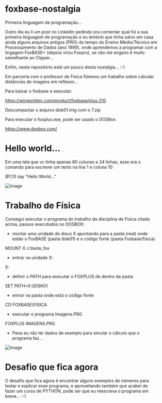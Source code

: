 # foxbase-nostalgia
Primeira linguagem de programação...

Outro dia eu li um post no Linkedin pedindo pra comentar qual foi a sua primeira linguagem de programação e eu lembrei que tinha salvo em casa ainda alguns arquivos antigos (PRG) do tempo do Ensino Médio/Técnico em Processamento de Dados (ano 1999), onde aprendemos a programar com a lingagem FoxBASE+ (depois virou Foxpro), se não me engano é muito semelhante ao Clipper...

Enfim, neste repositório está um pouco desta nostalgia... :-)

Em parceria com o professor de Física fizemos um trabalho sobre calcular distâncias de imagens em reflexos...

Para baixar o foxbase e executar:

https://winworldpc.com/product/foxbase/plus-210

Descompactar o arquivo disk01.img com o 7.zip

Para executar o foxplus.exe, pode ser usado o DOSBox

https://www.dosbox.com/



# Hello world...

Em uma tela que vc tinha apenas 80 colunas e 24 linhas, esse era o comando para escrever um texto na lina 1 e coluna 10:

@1,10 say "Hello World..."


![image](https://user-images.githubusercontent.com/57003640/204542219-a75b2bb3-4a85-4768-ba48-092d6f8851e1.png)




# Trabalho de Física

Consegui executar o programa do trabalho da disciplina de Física citado acima, passos executados no DOSBOX:

 - montar uma unidade de disco X apontando para a pasta (real) onde estão o FoxBASE (pasta disk01) e o código fonte (pasta Foxbase/fisica)
 
MOUNT X c:\teste_fox
 
 - entrar na unidade X:
 
X:
  
 - definir o PATH para executar o FOXPLUS de dentro da pasta 
 
SET PATH=X:\DISK01
 
 - entrar na pasta onde está o código fonte
 
 CD FOXBASE\FISICA

- executar o programa Imagens.PRG
 
 FOXPLUS IMAGENS.PRG
 

- Pena eu não ter dados de exemplo para simular o cálculo que o programa faz...


![image](https://user-images.githubusercontent.com/57003640/204927060-718450a1-9132-443d-a1f4-895bed5ebcb3.png)


# Desafio que fica agora

O desafio que fica agora é encontrar alguns exemplos de números para testar e explicar esse programa, e aproveitando também que acabei de fazer um curso de PYTHON, pode ser que eu reescreva o programa em breve... :-)

